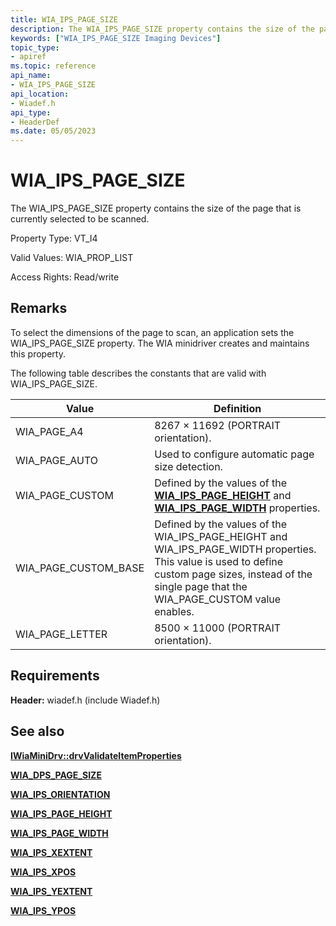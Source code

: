 ```yaml
---
title: WIA_IPS_PAGE_SIZE
description: The WIA_IPS_PAGE_SIZE property contains the size of the page that is currently selected to be scanned.
keywords: ["WIA_IPS_PAGE_SIZE Imaging Devices"]
topic_type:
- apiref
ms.topic: reference
api_name:
- WIA_IPS_PAGE_SIZE
api_location:
- Wiadef.h
api_type:
- HeaderDef
ms.date: 05/05/2023
---
```


# WIA_IPS_PAGE_SIZE

The WIA_IPS_PAGE_SIZE property contains the size of the page that is currently selected to be scanned.

Property Type: VT_I4

Valid Values: WIA_PROP_LIST

Access Rights: Read/write

## Remarks

To select the dimensions of the page to scan, an application sets the WIA_IPS_PAGE_SIZE property. The WIA minidriver creates and maintains this property.

The following table describes the constants that are valid with WIA_IPS_PAGE_SIZE.

| Value | Definition |
|--|--|
| WIA_PAGE_A4 | 8267 × 11692 (PORTRAIT orientation). |
| WIA_PAGE_AUTO | Used to configure automatic page size detection. |
| WIA_PAGE_CUSTOM | Defined by the values of the [**WIA_IPS_PAGE_HEIGHT**](wia-ips-page-height.md) and [**WIA_IPS_PAGE_WIDTH**](wia-ips-page-width.md) properties. |
| WIA_PAGE_CUSTOM_BASE | Defined by the values of the WIA_IPS_PAGE_HEIGHT and WIA_IPS_PAGE_WIDTH properties. This value is used to define custom page sizes, instead of the single page that the WIA_PAGE_CUSTOM value enables. |
| WIA_PAGE_LETTER | 8500 × 11000 (PORTRAIT orientation). |

## Requirements

**Header:** wiadef.h (include Wiadef.h)

## See also

[**IWiaMiniDrv::drvValidateItemProperties**](/windows-hardware/drivers/ddi/wiamindr_lh/nf-wiamindr_lh-iwiaminidrv-drvvalidateitemproperties)

[**WIA_DPS_PAGE_SIZE**](wia-dps-page-size.md)

[**WIA_IPS_ORIENTATION**](wia-ips-orientation.md)

[**WIA_IPS_PAGE_HEIGHT**](wia-ips-page-height.md)

[**WIA_IPS_PAGE_WIDTH**](wia-ips-page-width.md)

[**WIA_IPS_XEXTENT**](wia-ips-xextent.md)

[**WIA_IPS_XPOS**](wia-ips-xpos.md)

[**WIA_IPS_YEXTENT**](wia-ips-yextent.md)

[**WIA_IPS_YPOS**](wia-ips-ypos.md)
